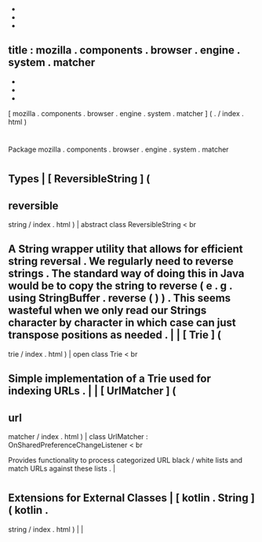 -
-
-
title
:
mozilla
.
components
.
browser
.
engine
.
system
.
matcher
-
-
-
-
[
mozilla
.
components
.
browser
.
engine
.
system
.
matcher
]
(
.
/
index
.
html
)
#
#
Package
mozilla
.
components
.
browser
.
engine
.
system
.
matcher
#
#
#
Types
|
[
ReversibleString
]
(
-
reversible
-
string
/
index
.
html
)
|
abstract
class
ReversibleString
<
br
>
A
String
wrapper
utility
that
allows
for
efficient
string
reversal
.
We
regularly
need
to
reverse
strings
.
The
standard
way
of
doing
this
in
Java
would
be
to
copy
the
string
to
reverse
(
e
.
g
.
using
StringBuffer
.
reverse
(
)
)
.
This
seems
wasteful
when
we
only
read
our
Strings
character
by
character
in
which
case
can
just
transpose
positions
as
needed
.
|
|
[
Trie
]
(
-
trie
/
index
.
html
)
|
open
class
Trie
<
br
>
Simple
implementation
of
a
Trie
used
for
indexing
URLs
.
|
|
[
UrlMatcher
]
(
-
url
-
matcher
/
index
.
html
)
|
class
UrlMatcher
:
OnSharedPreferenceChangeListener
<
br
>
Provides
functionality
to
process
categorized
URL
black
/
white
lists
and
match
URLs
against
these
lists
.
|
#
#
#
Extensions
for
External
Classes
|
[
kotlin
.
String
]
(
kotlin
.
-
string
/
index
.
html
)
|
|
